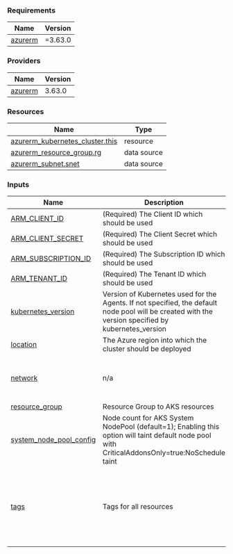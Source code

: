 <!-- BEGIN_TF_DOCS -->
### Requirements

| Name | Version |
|------|---------|
| <a name="requirement_azurerm"></a> [azurerm](#requirement\_azurerm) | =3.63.0 |

### Providers

| Name | Version |
|------|---------|
| <a name="provider_azurerm"></a> [azurerm](#provider\_azurerm) | 3.63.0 |

### Resources

| Name | Type |
|------|------|
| [azurerm_kubernetes_cluster.this](https://registry.terraform.io/providers/hashicorp/azurerm/3.63.0/docs/resources/kubernetes_cluster) | resource |
| [azurerm_resource_group.rg](https://registry.terraform.io/providers/hashicorp/azurerm/3.63.0/docs/data-sources/resource_group) | data source |
| [azurerm_subnet.snet](https://registry.terraform.io/providers/hashicorp/azurerm/3.63.0/docs/data-sources/subnet) | data source |

### Inputs

| Name | Description | Type | Default | Required |
|------|-------------|------|---------|:--------:|
| <a name="input_ARM_CLIENT_ID"></a> [ARM\_CLIENT\_ID](#input\_ARM\_CLIENT\_ID) | (Required) The Client ID which should be used | `any` | n/a | yes |
| <a name="input_ARM_CLIENT_SECRET"></a> [ARM\_CLIENT\_SECRET](#input\_ARM\_CLIENT\_SECRET) | (Required) The Client Secret which should be used | `any` | n/a | yes |
| <a name="input_ARM_SUBSCRIPTION_ID"></a> [ARM\_SUBSCRIPTION\_ID](#input\_ARM\_SUBSCRIPTION\_ID) | (Required) The Subscription ID which should be used | `any` | n/a | yes |
| <a name="input_ARM_TENANT_ID"></a> [ARM\_TENANT\_ID](#input\_ARM\_TENANT\_ID) | (Required) The Tenant ID which should be used | `any` | n/a | yes |
| <a name="input_kubernetes_version"></a> [kubernetes\_version](#input\_kubernetes\_version) | Version of Kubernetes used for the Agents. If not specified, the default node pool will be created with the version specified by kubernetes\_version | `string` | `"1.26.3"` | no |
| <a name="input_location"></a> [location](#input\_location) | The Azure region into which the cluster should be deployed | `string` | `"East US"` | no |
| <a name="input_network"></a> [network](#input\_network) | n/a | `map` | <pre>{<br>  "snet_name": "snet-target-aks",<br>  "vnet_name": "vnet-target"<br>}</pre> | no |
| <a name="input_resource_group"></a> [resource\_group](#input\_resource\_group) | Resource Group to AKS resources | `string` | `"rg-target"` | no |
| <a name="input_system_node_pool_config"></a> [system\_node\_pool\_config](#input\_system\_node\_pool\_config) | Node count for AKS System NodePool (default=1); Enabling this option will taint default node pool with CriticalAddonsOnly=true:NoSchedule taint | `map(any)` | <pre>{<br>  "node_count": 1,<br>  "only_critical_addons_enabled": false,<br>  "vm_size": "Standard_D8as_v5"<br>}</pre> | no |
| <a name="input_tags"></a> [tags](#input\_tags) | Tags for all resources | `map` | <pre>{<br>  "env": "hub",<br>  "project": "k8s-stack-example",<br>  "region": "east_us",<br>  "short_region": "eu",<br>  "terraform": true,<br>  "tier": "container"<br>}</pre> | no |
<!-- END_TF_DOCS -->